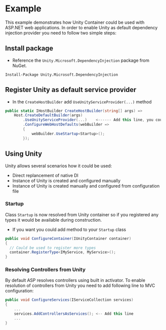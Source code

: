 # Example 
This example demonstrates how Unity Container could be used with ASP.NET web applications. 
In order to enable Unity as default dependency injection provider you need to follow two simple steps:

## Install package
- Reference the `Unity.Microsoft.DependencyInjection` package from NuGet.
```
Install-Package Unity.Microsoft.DependencyInjection
```

## Register Unity as default service provider
- In the `CreateHostBuilder` add `UseUnityServiceProvider(...)` method

```C#
public static IHostBuilder CreateHostBuilder(string[] args) =>
    Host.CreateDefaultBuilder(args)
        .UseUnityServiceProvider(...)    <------ Add this line, you could pass IUnityContainer instrance
        .ConfigureWebHostDefaults(webBuilder =>
        {
            webBuilder.UseStartup<Startup>();
        });
```

## Using Unity
Unity allows several scenarios how it could be used: 
- Direct replancement of native DI
- Instance of Unity is created and configured manually 
- Instance of Unity is created manually and configured from configuration file

### Startup

Class `Startup` is now resolved from Unity container so if you registered any types it would be available during construction.

- If you want you could add method to your `Startup` class
```C#
public void ConfigureContainer(IUnityContainer container)
{
  // Could be used to register more types
  container.RegisterType<IMyService, MyService>();
}
```

### Resolving Controllers from Unity

By default ASP resolves controllers using built in activator. To enable resolution of controllers from Unity you need to add following line to MVC configuration:
```C#
public void ConfigureServices(IServiceCollection services)
{
    ...
    services.AddControllersAsServices(); <-- Add this line
    ...
}
```

